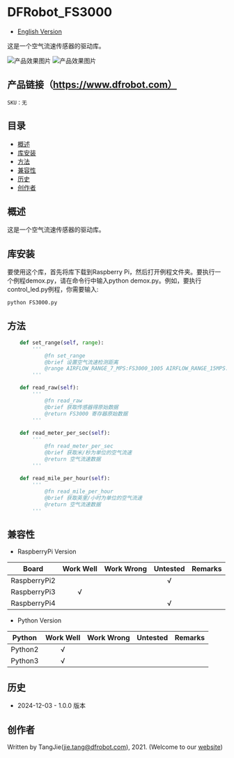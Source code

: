 DFRobot_FS3000
===========================

* [English Version](./README.md)

这是一个空气流速传感器的驱动库。

![产品效果图片](../../resources/images/SEN0501.png)
![产品效果图片](../../resources/images/SEN0500.png)

## 产品链接（https://www.dfrobot.com）

    SKU：无
  
## 目录

  * [概述](#概述)
  * [库安装](#库安装)
  * [方法](#方法)
  * [兼容性](#兼容性)
  * [历史](#历史)
  * [创作者](#创作者)

## 概述

这是一个空气流速传感器的驱动库。

## 库安装

要使用这个库，首先将库下载到Raspberry Pi，然后打开例程文件夹。要执行一个例程demox.py，请在命令行中输入python demox.py。例如，要执行control_led.py例程，你需要输入:

```python
python FS3000.py
```

## 方法

```python
    def set_range(self, range):
        '''
            @fn set_range
            @brief 设置空气流速检测距离
            @range AIRFLOW_RANGE_7_MPS:FS3000_1005 AIRFLOW_RANGE_15MPS:FS3000_1015
        '''

    def read_raw(self):
        '''
            @fn read_raw
            @brief 获取传感器得原始数据
            @return FS3000 寄存器原始数据
        '''
    
    def read_meter_per_sec(self):
        '''
            @fn read_meter_per_sec
            @brief 获取米/秒为单位的空气流速
            @return 空气流速数据
        '''
    
    def read_mile_per_hour(self):
        '''
            @fn read_mile_per_hour
            @brief 获取英里/小时为单位的空气流速
            @return 空气流速数据
        '''
```

## 兼容性

* RaspberryPi Version

| Board        | Work Well | Work Wrong | Untested | Remarks |
| ------------ | :-------: | :--------: | :------: | ------- |
| RaspberryPi2 |           |            |    √     |         |
| RaspberryPi3 |     √     |            |          |         |
| RaspberryPi4 |           |            |     √    |         |

* Python Version

| Python  | Work Well | Work Wrong | Untested | Remarks |
| ------- | :-------: | :--------: | :------: | ------- |
| Python2 |     √     |            |          |         |
| Python3 |     √     |            |          |         |

## 历史

- 2024-12-03 - 1.0.0 版本

## 创作者

Written by TangJie(jie.tang@dfrobot.com), 2021. (Welcome to our [website](https://www.dfrobot.com/))